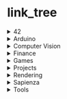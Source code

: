 # link_tree



<details>
<summary>42</summary>
<br>
<table border=3 align="center"><tr>
	<td>
		Name
	</td><td>
		Language
	</td>
</tr><tr>
	<td>
		<a href="https://github.com/tde-nico/42_common_core">42 common core</a>
	</td><td>
    <br>
  </td>
</tr><tr>
	<td>
		<a href="https://github.com/tde-nico/42_Exams">42 Exams</a>
	</td><td>
    C
  </td>
</tr><tr>
	<td>
		<a href="https://github.com/tde-nico/Born2beroot">Born2beroot</a>
	</td><td>
    <br>
  </td>
</tr><tr>
	<td>
		<a href="https://github.com/tde-nico/CPP">CPP</a>
	</td><td>
    C++
  </td>
</tr><tr>
	<td>
		<a href="https://github.com/tde-nico/cub3D">cub3D</a>
	</td><td>
    C
  </td>
</tr><tr>
	<td>
		<a href="https://github.com/tde-nico/DAAB_Piscine">DAAB Piscine</a>
	</td><td>
    Python
  </td>
</tr><tr>
	<td>
		<a href="https://github.com/tde-nico/ft_containers">ft containers</a>
	</td><td>
    C++
  </td>
</tr><tr>
	<td>
		<a href="https://github.com/tde-nico/ft_printf">ft printf</a>
	</td><td>
    C
  </td>
</tr><tr>
	<td>
		<a href="https://github.com/tde-nico/get_next_line">get next line</a>
	</td><td>
    C
  </td>
</tr><tr>
	<td>
		<a href="https://github.com/tde-nico/Libft">Libft</a>
	</td><td>
    C
  </td>
</tr><tr>
	<td>
		<a href="https://github.com/tde-nico/minishell">minishell</a>
	</td><td>
    C
  </td>
</tr><tr>
	<td>
		<a href="https://github.com/tde-nico/minitalk">minitalk</a>
	</td><td>
    C
  </td>
</tr><tr>
	<td>
		<a href="https://github.com/tde-nico/net_practice">net practice</a>
	</td><td>
    <br>
  </td>
</tr><tr>
	<td>
		<a href="https://github.com/tde-nico/philosophers">philosophers</a>
	</td><td>
    C
  </td>
</tr><tr>
	<td>
		<a href="https://github.com/tde-nico/Piscine">Piscine</a>
	</td><td>
    C
  </td>
</tr><tr>
	<td>
		<a href="https://github.com/tde-nico/push_swap">push swap</a>
	</td><td>
    C
  </td>
</tr><tr>
	<td>
		<a href="https://github.com/tde-nico/so_long">so long</a>
	</td><td>
    C
  </td>
</tr></table>
<br>
</details>



<details>
<summary>Arduino</summary>
<br>
<table border=3 align="center"><tr>
	<td>
		Name
	</td><td>
		Language
	</td>
</tr><tr>
	<td>
		<a href="https://github.com/tde-nico/biped_bot">biped bot</a>
	</td><td>
    Wiring
  </td>
</tr><tr>
	<td>
		<a href="https://github.com/tde-nico/simple_alarm">simple alarm</a>
	</td><td>
    Wiring
  </td>
</tr><tr>
	<td>
		<a href="https://github.com/tde-nico/sunflower_1_LDR">sunflower 1 LDR</a>
	</td><td>
    Wiring
  </td>
</tr><tr>
	<td>
		<a href="https://github.com/tde-nico/sunflower_2_LDR">sunflower 2 LDR</a>
	</td><td>
    Wiring
  </td>
</tr><tr>
	<td>
		<a href="https://github.com/tde-nico/sunflower_4_LDR">sunflower 4 LDR</a>
	</td><td>
    Wiring
  </td>
</tr><tr>
	<td>
		<a href="https://github.com/tde-nico/werable_health_tracker">werable health tracker</a>
	</td><td>
    Wiring
  </td>
</tr></table>
<br>
</details>



<details>
<summary>Computer Vision</summary>
<br>
<table border=3 align="center"><tr>
	<td>
		Name
	</td><td>
		Language
	</td>
</tr><tr>
	<td>
		<a href="https://github.com/tde-nico/Piscine">Piscine</a>
	</td><td>
    <br>
  </td>
</tr></table>
<br>
</details>



<details>
<summary>Finance</summary>
<br>
<table border=3 align="center"><tr>
	<td>
		Name
	</td><td>
		Language
	</td>
</tr><tr>
	<td>
		<a href="https://github.com/tde-nico/Piscine">Piscine</a>
	</td><td>
    <br>
  </td>
</tr></table>
<br>
</details>



<details>
<summary>Games</summary>
<br>
<table border=3 align="center"><tr>
	<td>
		Name
	</td><td>
		Language
	</td>
</tr><tr>
	<td>
		<a href="https://github.com/tde-nico/Piscine">Piscine</a>
	</td><td>
    <br>
  </td>
</tr></table>
<br>
</details>



<details>
<summary>Projects</summary>
<br>
<table border=3 align="center"><tr>
	<td>
		Name
	</td><td>
		Language
	</td>
</tr><tr>
	<td>
		<a href="https://github.com/tde-nico/Piscine">Piscine</a>
	</td><td>
    <br>
  </td>
</tr></table>
<br>
</details>



<details>
<summary>Rendering</summary>
<br>
<table border=3 align="center"><tr>
	<td>
		Name
	</td><td>
		Language
	</td>
</tr><tr>
	<td>
		<a href="https://github.com/tde-nico/Piscine">Piscine</a>
	</td><td>
    <br>
  </td>
</tr></table>
<br>
</details>



<details>
<summary>Sapienza</summary>
<br>
<table border=3 align="center"><tr>
	<td>
		Name
	</td><td>
		Language
	</td>
</tr><tr>
	<td>
		<a href="https://github.com/tde-nico/connect_four">connect four</a>
	</td><td>
    Java
  </td>
</tr><tr>
	<td>
		<a href="https://github.com/tde-nico/HW2">HW2</a>
	</td><td>
    Python
  </td>
</tr><tr>
	<td>
		<a href="https://github.com/tde-nico/HW4">HW4</a>
	</td><td>
    Python
  </td>
</tr><tr>
	<td>
		<a href="https://github.com/tde-nico/HW6">HW6</a>
	</td><td>
    Python
  </td>
</tr><tr>
	<td>
		<a href="https://github.com/tde-nico/HW8">HW8</a>
	</td><td>
    Python
  </td>
</tr><tr>
	<td>
		<a href="https://github.com/tde-nico/introduction_to_algorithms">introduction to algorithms</a>
	</td><td>
    Python
  </td>
</tr><tr>
	<td>
		<a href="https://github.com/tde-nico/roman_scraper">roman scraper</a>
	</td><td>
    Java
  </td>
</tr></table>
<br>
</details>



<details>
<summary>Tools</summary>
<br>
<table border=3 align="center"><tr>
	<td>
		Name
	</td><td>
		Language
	</td>
</tr><tr>
	<td>
		<a href="https://github.com/tde-nico/pip_upgrader">pip upgrader</a>
	</td><td>
    <br>
  </td>
</tr><tr>
	<td>
		<a href="https://github.com/tde-nico/wave_reader">wave reader</a>
	</td><td>
    <br>
  </td>
</tr><tr>
	<td>
		<a href="https://github.com/tde-nico/badge_generator">badge generator</a>
	</td><td>
    <br>
  </td>
</tr><tr>
	<td>
		<a href="https://github.com/tde-nico/controller_tester">controller tester</a>
	</td><td>
    <br>
  </td>
</tr><tr>
	<td>
		<a href="https://github.com/tde-nico/kivymd_style">kivymd style</a>
	</td><td>
    <br>
  </td>
</tr><tr>
	<td>
		<a href="https://github.com/tde-nico/repo_maintainer">repo maintainer</a>
	</td><td>
    <br>
  </td>
</tr></table>
<br>
</details>

